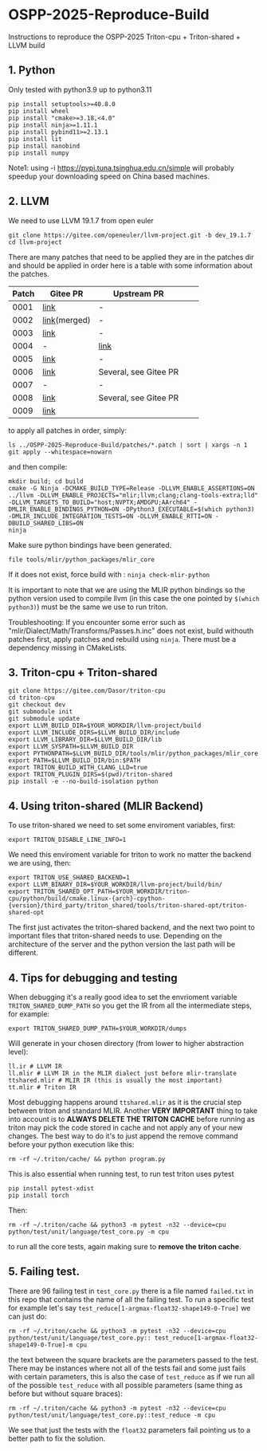 # OSPP-2025-Reproduce-Build
Instructions to reproduce the OSPP-2025 Triton-cpu + Triton-shared + LLVM build


## 1. Python

Only tested with python3.9 up to python3.11

```shell
pip install setuptools>=40.8.0
pip install wheel
pip install "cmake>=3.18,<4.0"
pip install ninja>=1.11.1
pip install pybind11>=2.13.1
pip install lit
pip install nanobind
pip install numpy
```
Note1: using -i https://pypi.tuna.tsinghua.edu.cn/simple will probably speedup your downloading speed on China based machines.

## 2. LLVM

We need to use LLVM 19.1.7 from open euler

```shell
git clone https://gitee.com/openeuler/llvm-project.git -b dev_19.1.7
cd llvm-project
```

There are many patches that need to be applied they are in the patches dir and should be applied in order here is a table with some information about the patches.

| Patch | Gitee PR                                                           | Upstream PR                                                                                               |   |   |
|-------|--------------------------------------------------------------------|-----------------------------------------------------------------------------------------------------------|---|---|
| 0001  | [link](https://gitee.com/openeuler/llvm-project/pulls/236)         | -                                                                                                         |   |   |
| 0002  | [link](https://gitee.com/openeuler/llvm-project/pulls/288)(merged) | -                                                                                                         |   |   |
| 0003  | [link](https://gitee.com/openeuler/llvm-project/pulls/243)         | -                                                                                                         |   |   |
| 0004  | -                                                                  | [link](https://github.com/llvm/llvm-project/pull/107005/commits/9e1383f2c3a69d5df5beaef8fff522af0bd389a0) |   |   |
| 0005  | [link](https://gitee.com/openeuler/llvm-project/pulls/234/files)   | -                                                                                                         |   |   |
| 0006  | [link](https://gitee.com/openeuler/llvm-project/pulls/266)         | Several, see Gitee PR                                                                                     |   |   |
| 0007  | -                                                                  | -                                                                                                         |   |   |
| 0008  | [link](https://gitee.com/openeuler/llvm-project/pulls/269)         | Several, see Gitee PR                                                                                     |   |   |
| 0009  | [link](https://gitee.com/openeuler/llvm-project/pulls/280)         |                                                                                                           |   |   |

to apply all patches in order, simply:

```shell
ls ../OSPP-2025-Reproduce-Build/patches/*.patch | sort | xargs -n 1 git apply --whitespace=nowarn
```

and then compile:

```shell
mkdir build; cd build
cmake -G Ninja -DCMAKE_BUILD_TYPE=Release -DLLVM_ENABLE_ASSERTIONS=ON ../llvm -DLLVM_ENABLE_PROJECTS="mlir;llvm;clang;clang-tools-extra;lld" -DLLVM_TARGETS_TO_BUILD="host;NVPTX;AMDGPU;AArch64" -DMLIR_ENABLE_BINDINGS_PYTHON=ON -DPython3_EXECUTABLE=$(which python3) -DMLIR_INCLUDE_INTEGRATION_TESTS=ON -DLLVM_ENABLE_RTTI=ON -DBUILD_SHARED_LIBS=ON
ninja
```

Make sure python bindings have been generated. 
```
file tools/mlir/python_packages/mlir_core
```
If it does not exist, force build with : `ninja check-mlir-python`

It is important to note that we are using the MLIR python bindings so the python version used to compile llvm (in this case the one pointed by `$(which python3)`) must be the same we use to run triton.

Troubleshooting: If you encounter some error such as "mlir/Dialect/Math/Transforms/Passes.h.inc" does not exist, build withouth patches first, apply patches and rebuild using `ninja`. There must be a dependency missing in CMakeLists.


## 3. Triton-cpu + Triton-shared

```shell
git clone https://gitee.com/Dasor/triton-cpu
cd triton-cpu
git checkout dev
git submodule init
git submodule update
export LLVM_BUILD_DIR=$YOUR_WORKDIR/llvm-project/build
export LLVM_INCLUDE_DIRS=$LLVM_BUILD_DIR/include
export LLVM_LIBRARY_DIR=$LLVM_BUILD_DIR/lib
export LLVM_SYSPATH=$LLVM_BUILD_DIR
export PYTHONPATH=$LLVM_BUILD_DIR/tools/mlir/python_packages/mlir_core
export PATH=$LLVM_BUILD_DIR/bin:$PATH
export TRITON_BUILD_WITH_CLANG_LLD=true
export TRITON_PLUGIN_DIRS=$(pwd)/triton-shared
pip install -e --no-build-isolation python
```

## 4. Using triton-shared (MLIR Backend)

To use triton-shared we need to set some enviroment variables, first:

```shell
export TRITON_DISABLE_LINE_INFO=1
```

We need this enviroment variable for triton to work no matter the backend we are using, then:

```shell
export TRITON_USE_SHARED_BACKEND=1
export LLVM_BINARY_DIR=$YOUR_WORKDIR/llvm-project/build/bin/
export TRITON_SHARED_OPT_PATH=$YOUR_WORKDIR/triton-cpu/python/build/cmake.linux-{arch}-cpython-{version}/third_party/triton_shared/tools/triton-shared-opt/triton-shared-opt
```

The first just activates the triton-shared backend, and the next two point to important files that triton-shared needs to use. Depending on the architecture of the server and the python version the last path will be different.

## 4. Tips for debugging and testing

When debugging it's a really good idea to set the envrioment variable `TRITON_SHARED_DUMP_PATH` so you get the IR from all the intermediate steps, for example:

```shell
export TRITON_SHARED_DUMP_PATH=$YOUR_WORKDIR/dumps
``` 

Will generate in your chosen directory (from lower to higher abstraction level):

```shell
ll.ir # LLVM IR 
ll.mlir # LLVM IR in the MLIR dialect just before mlir-translate
ttshared.mlir # MLIR IR (this is usually the most important)
tt.mlir # Triton IR
```

Most debugging happens around `ttshared.mlir` as it is the crucial step between triton and standard MLIR. Another **VERY IMPORTANT** thing to take into account is to **ALWAYS DELETE THE TRITON CACHE** before running as triton may pick the code stored in cache and not apply any of your new changes. The best way to do it's to just append the remove command before your python execution like this:

```shell
rm -rf ~/.triton/cache/ && python program.py
```

This is also essential when running test, to run test triton uses pytest

```shell
pip install pytest-xdist
pip install torch
```

Then:

```shell
rm -rf ~/.triton/cache && python3 -m pytest -n32 --device=cpu python/test/unit/language/test_core.py -m cpu
```

to run all the core tests, again making sure to **remove the triton cache**.

## 5. Failing test.

There are 96 failing test in `test_core.py` there is a file named `failed.txt` in this repo that contains the name of all the failing test. To run a specific test for example let's say `test_reduce[1-argmax-float32-shape149-0-True]` we can just do:

```shell
rm -rf ~/.triton/cache && python3 -m pytest -n32 --device=cpu python/test/unit/language/test_core.py:: test_reduce[1-argmax-float32-shape149-0-True]-m cpu
```

the text between the square brackets are the parameters passed to the test. There may be instances where not all of the tests fail and some just fails with certain parameters, this is also the case of `test_reduce` as if we run all of the possible `test_reduce` with all possible parameters (same thing as before but without square braces):

```shell
rm -rf ~/.triton/cache && python3 -m pytest -n32 --device=cpu python/test/unit/language/test_core.py::test_reduce -m cpu
```

We see that just the tests with the `float32` parameters fail pointing us to a better path to fix the solution. 
